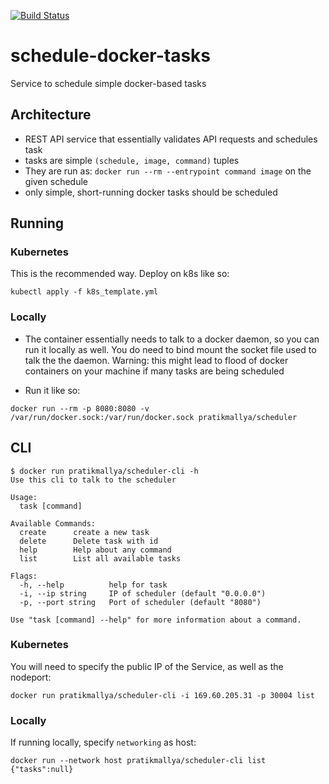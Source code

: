 [![Build Status](https://travis-ci.org/pratikmallya/schedule-docker-tasks.svg?branch=master)](https://travis-ci.org/pratikmallya/schedule-docker-tasks)

# schedule-docker-tasks
Service to schedule simple docker-based tasks

## Architecture

* REST API service that essentially validates API requests and schedules task
* tasks are simple `(schedule, image, command)` tuples
* They are run as: `docker run --rm --entrypoint command image` on the given
schedule
* only simple, short-running docker tasks should be scheduled


## Running

### Kubernetes
This is the recommended way. Deploy on k8s like so:

```
kubectl apply -f k8s_template.yml
```

### Locally
* The container essentially needs to talk to a docker daemon, so you can
run it locally as well. You do need to bind mount the socket file used to talk
the the daemon. Warning: this might lead to flood of docker containers on your
machine if many tasks are being scheduled

* Run it like so:

```
docker run --rm -p 8080:8080 -v /var/run/docker.sock:/var/run/docker.sock pratikmallya/scheduler
```

## CLI

```
$ docker run pratikmallya/scheduler-cli -h
Use this cli to talk to the scheduler

Usage:
  task [command]

Available Commands:
  create      create a new task
  delete      Delete task with id
  help        Help about any command
  list        List all available tasks

Flags:
  -h, --help          help for task
  -i, --ip string     IP of scheduler (default "0.0.0.0")
  -p, --port string   Port of scheduler (default "8080")

Use "task [command] --help" for more information about a command.
```

### Kubernetes
You will need to specify the public IP of the Service, as well as the nodeport:
```
docker run pratikmallya/scheduler-cli -i 169.60.205.31 -p 30004 list
```

### Locally
If running locally, specify `networking` as host:
```
docker run --network host pratikmallya/scheduler-cli list
{"tasks":null}
```
